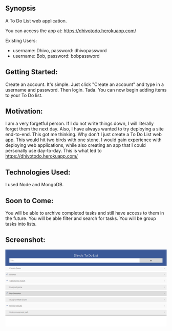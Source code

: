 ## Synopsis

A To Do List web application.

You can access the app at:
https://dhivotodo.herokuapp.com/


Existing Users:
- username: Dhivo, password: dhivopassword
- username: Bob, password: bobpassword

## Getting Started:
Create an account. It's simple. Just click "Create an account" and type in a username and password. Then login. Tada. You can now begin adding items to your To Do list.

## Motivation:
I am a very forgetful person. If I do not write things down, I will literally forget them the next day. 
Also, I have always wanted to try deploying a site end-to-end. This got me thinking. Why don't I just create a To Do List web app.
This would hit two birds with one stone. I would gain experience with deploying web applications, while also creating an app that I
could personally use day-to-day.
This is what led to https://dhivotodo.herokuapp.com/

## Technologies Used:
I used Node and MongoDB.

## Soon to Come:
You will be able to archive completed tasks and still have access to them in the future. 
You will be able filter and search for tasks.
You will be group tasks into lists.

## Screenshot:
![Alt text](images/ToDoListApp.png?raw=true "Title")



